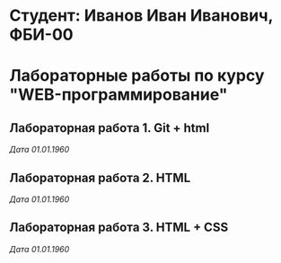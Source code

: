 # Студент: Иванов Иван Иванович, ФБИ-00

# Лабораторные работы по курсу "WEB-программирование"

## Лабораторная работа 1. Git + html

*Дата 01.01.1960*

## Лабораторная работа 2. HTML

*Дата 01.01.1960*

## Лабораторная работа 3. HTML + CSS

*Дата 01.01.1960*
